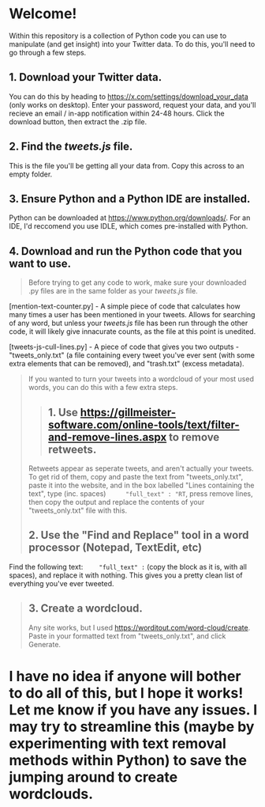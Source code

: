 # Welcome!
Within this repository is a collection of Python code you can use to manipulate (and get insight) into your Twitter data. To do this, you'll need to go through a few steps.

## 1. Download your Twitter data.
You can do this by heading to https://x.com/settings/download_your_data (only works on desktop). Enter your password, request your data, and you'll recieve an email / in-app notification within 24-48 hours. Click the download button, then extract the .zip file.

## 2. Find the *tweets.js* file.
This is the file you'll be getting all your data from. Copy this across to an empty folder.

## 3. Ensure Python and a Python IDE are installed. 
Python can be downloaded at https://www.python.org/downloads/.
For an IDE, I'd reccomend you use IDLE, which comes pre-installed with Python.

## 4. Download and run the Python code that you want to use.
> Before trying to get any code to work, make sure your downloaded .py files are in the same folder as your *tweets.js* file.

[mention-text-counter.py] - A simple piece of code that calculates how many times a user has been mentioned in your tweets. Allows for searching of any word, but unless your *tweets.js* file has been run through the other code, it will likely give innacurate counts, as the file at this point is unedited.

[tweets-js-cull-lines.py] - A piece of code that gives you two outputs - "tweets_only.txt" (a file containing every tweet you've ever sent (with some extra elements that can be removed), and "trash.txt" (excess metadata).

> If you wanted to turn your tweets into a wordcloud of your most used words, you can do this with a few extra steps.
> > ## 1. Use https://gillmeister-software.com/online-tools/text/filter-and-remove-lines.aspx to remove retweets.
> Retweets appear as seperate tweets, and aren't actually your tweets. To get rid of them, copy and paste the text from "tweets_only.txt", paste it into the website, and in the box labelled "Lines containing the text", type (inc. spaces) ```      "full_text" : "RT ```, press remove lines, then copy the output and replace the contents of your "tweets_only.txt" file with this.
> ## 2. Use the "Find and Replace" tool in a word processor (Notepad, TextEdit, etc)
Find the following text: ```     "full_text" : ``` (copy the block as it is, with all spaces), and replace it with nothing. This gives you a pretty clean list of everything you've ever tweeted.
> ## 3. Create a wordcloud.
> Any site works, but I used https://worditout.com/word-cloud/create. Paste in your formatted text from "tweets_only.txt", and click Generate.

# I have no idea if anyone will bother to do all of this, but I hope it works! Let me know if you have any issues. I may try to streamline this (maybe by experimenting with text removal methods within Python) to save the jumping around to create wordclouds.
